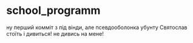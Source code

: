 # school_programm

ну перший комміт з під вінди, але псевдооболонка убунту
Святослав стоїть і дивиться! не дивись на мене!